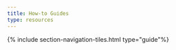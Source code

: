 ```yaml
---
title: How-to Guides
type: resources
---
```


{% include section-navigation-tiles.html type="guide"%}
